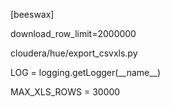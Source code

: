 \[beeswax\]

download\_row\_limit=2000000







cloudera/hue/export\_csvxls.py

LOG = logging.getLogger\(\_\_name\_\_\)

MAX\_XLS\_ROWS = 30000

